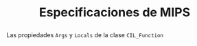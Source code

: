 # <p align="center">Especificaciones de MIPS

Las propiedades `Args` y `Locals` de la clase `CIL_Function` 